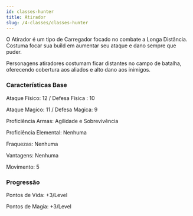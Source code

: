```yaml
---
id: classes-hunter
title: Atirador
slug: /4-classes/classes-hunter
---
```


O Atirador é um tipo de Carregador focado no combate a Longa Distância. Costuma focar sua build em aumentar seu ataque e dano sempre que puder.

Personagens atiradores costumam ficar distantes no campo de batalha, oferecendo cobertura aos aliados e alto dano aos inimigos.

### Características Base

Ataque Físico: 12  / Defesa Física : 10

Ataque Magico: 11 / Defesa Magica: 9

Proficiência Armas: Agilidade e Sobrevivência

Proficiência Elemental: Nenhuma

Fraquezas: Nenhuma

Vantagens: Nenhuma

Movimento: 5

### Progressão

Pontos de Vida: +3/Level

Pontos de Magia: +3/Level
